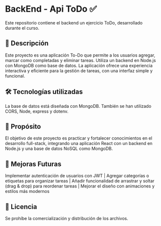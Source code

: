 # BackEnd - Api ToDo ✅
Este repositorio contiene el backend un ejercicio ToDo, desarrollado durante el curso.

## 📌 Descripción
Este proyecto es una aplicación To-Do que permite a los usuarios agregar, marcar como completadas y eliminar tareas. Utiliza un backend en Node.js con MongoDB como base de datos. La aplicación ofrece una experiencia interactiva y eficiente para la gestión de tareas, con una interfaz simple y funcional.

## 🛠 Tecnologías utilizadas
La base de datos está diseñada con MongoDB. También se han utilizado CORS, Node, express y dotenv.

## 🎯 Propósito
El objetivo de este proyecto es practicar y fortalecer conocimientos en el desarrollo full-stack, integrando una aplicación React con un backend en Node.js y una base de datos NoSQL como MongoDB.

## 🔧 Mejoras Futuras
Implementar autenticación de usuarios con JWT | Agregar categorías o etiquetas para organizar tareas | Añadir funcionalidad de arrastrar y soltar (drag & drop) para reordenar tareas | Mejorar el diseño con animaciones y estilos más modernos

## 📜 Licencia
Se prohíbe la comercialización y distribución de los archivos.
